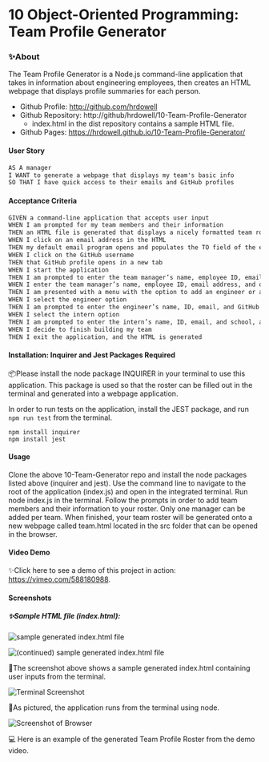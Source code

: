 # 10 Object-Oriented Programming: Team Profile Generator



### ✨About

The Team Profile Generator is a Node.js command-line application that takes in information about engineering employees, then creates an HTML webpage that displays profile summaries for each person.

- Github Profile: http://github.com/hrdowell
- Github Repository: http://github/hrdowell/10-Team-Profile-Generator
  - index.html in the dist repository contains a sample HTML file. 
- Github Pages: https://hrdowell.github.io/10-Team-Profile-Generator/





#### User Story

```md
AS A manager
I WANT to generate a webpage that displays my team's basic info
SO THAT I have quick access to their emails and GitHub profiles
```



#### Acceptance Criteria

```md
GIVEN a command-line application that accepts user input
WHEN I am prompted for my team members and their information
THEN an HTML file is generated that displays a nicely formatted team roster based on user input
WHEN I click on an email address in the HTML
THEN my default email program opens and populates the TO field of the email with the address
WHEN I click on the GitHub username
THEN that GitHub profile opens in a new tab
WHEN I start the application
THEN I am prompted to enter the team manager’s name, employee ID, email address, and office number
WHEN I enter the team manager’s name, employee ID, email address, and office number
THEN I am presented with a menu with the option to add an engineer or an intern or to finish building my team
WHEN I select the engineer option
THEN I am prompted to enter the engineer’s name, ID, email, and GitHub username, and I am taken back to the menu
WHEN I select the intern option
THEN I am prompted to enter the intern’s name, ID, email, and school, and I am taken back to the menu
WHEN I decide to finish building my team
THEN I exit the application, and the HTML is generated
```





#### Installation: Inquirer and Jest Packages Required

📦Please install the node package INQUIRER in your terminal  to use this application. This package is used so that the roster can be filled out in the terminal and generated into a webpage application.

In order to run tests on the application, install the JEST package, and run `npm run test`  from the terminal.

```
npm install inquirer
npm install jest
```



#### Usage

Clone the above 10-Team-Generator repo and install the node packages listed above (inquirer and jest). Use the command line to navigate to the root of the application (index.js) and open in the integrated terminal. Run node index.js in the terminal. Follow the prompts in order to add team members and their information to your roster. Only one manager can be added per team. When finished, your team roster will be generated onto a new webpage called team.html located in the src folder that can be opened in the browser.



#### Video Demo

✨Click here to see a demo of this project in action: https://vimeo.com/588180988.



#### Screenshots

##### ✨Sample HTML file (index.html):

![sample generated index.html file](C:\Users\Hannah\Documents\GitHub\10-Team-Profile-Generator\assets\sample-html-1.PNG)

![(continued) sample generated index.html file](C:\Users\Hannah\Documents\GitHub\10-Team-Profile-Generator\assets\sample-html-2.PNG)

📸The screenshot above shows a sample generated index.html containing user inputs from the terminal.



![Terminal Screenshot](C:\Users\Hannah\Documents\GitHub\10-Team-Profile-Generator\assets\terminal.PNG)

📸As pictured, the application runs from the terminal using node. 



![Screenshot of Browser](C:\Users\Hannah\Documents\GitHub\10-Team-Profile-Generator\assets\webpage.PNG)

💻 Here is an example of the generated Team Profile Roster from the demo video.